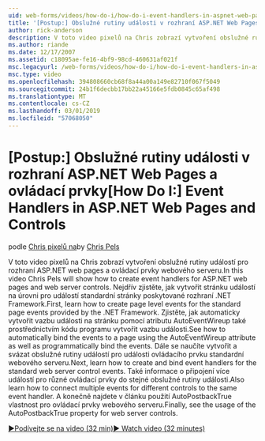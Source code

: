 ```yaml
---
uid: web-forms/videos/how-do-i/how-do-i-event-handlers-in-aspnet-web-pages-and-controls
title: '[Postup:] Obslužné rutiny události v rozhraní ASP.NET Web Pages a ovládací prvky | Dokumentace Microsoftu'
author: rick-anderson
description: V toto video pixelů na Chris zobrazí vytvoření obslužné rutiny událostí pro rozhraní ASP.NET web pages a ovládací prvky webového serveru. Nejdřív zjistěte, jak vytvořit f událostí na úrovni stránky...
ms.author: riande
ms.date: 12/17/2007
ms.assetid: c18095ae-fe16-4bf9-98cd-460631af021f
msc.legacyurl: /web-forms/videos/how-do-i/how-do-i-event-handlers-in-aspnet-web-pages-and-controls
msc.type: video
ms.openlocfilehash: 394808660cb68f8a44a00a149e82710f067f5049
ms.sourcegitcommit: 24b1f6decbb17bb22a45166e5fdb0845c65af498
ms.translationtype: MT
ms.contentlocale: cs-CZ
ms.lasthandoff: 03/01/2019
ms.locfileid: "57068050"
---
```

<a name="how-do-i-event-handlers-in-aspnet-web-pages-and-controls"></a><span data-ttu-id="817da-104">[Postup:] Obslužné rutiny události v rozhraní ASP.NET Web Pages a ovládací prvky</span><span class="sxs-lookup"><span data-stu-id="817da-104">[How Do I:] Event Handlers in ASP.NET Web Pages and Controls</span></span>
====================
<span data-ttu-id="817da-105">podle [Chris pixelů na](https://twitter.com/chrispels)</span><span class="sxs-lookup"><span data-stu-id="817da-105">by [Chris Pels](https://twitter.com/chrispels)</span></span>

<span data-ttu-id="817da-106">V toto video pixelů na Chris zobrazí vytvoření obslužné rutiny událostí pro rozhraní ASP.NET web pages a ovládací prvky webového serveru.</span><span class="sxs-lookup"><span data-stu-id="817da-106">In this video Chris Pels will show how to create event handlers for ASP.NET web pages and web server controls.</span></span> <span data-ttu-id="817da-107">Nejdřív zjistěte, jak vytvořit stránku událostí na úrovni pro událostí standardní stránky poskytované rozhraní .NET Framework.</span><span class="sxs-lookup"><span data-stu-id="817da-107">First, learn how to create page level events for the standard page events provided by the .NET Framework.</span></span> <span data-ttu-id="817da-108">Zjistěte, jak automaticky vytvořit vazbu události na stránku pomocí atributu AutoEventWireup také prostřednictvím kódu programu vytvořit vazbu události.</span><span class="sxs-lookup"><span data-stu-id="817da-108">See how to automatically bind the events to a page using the AutoEventWireup attribute as well as programmatically bind the events.</span></span> <span data-ttu-id="817da-109">Dále se naučíte vytvořit a svázat obslužné rutiny událostí pro události ovládacího prvku standardní webového serveru.</span><span class="sxs-lookup"><span data-stu-id="817da-109">Next, learn how to create and bind event handlers for the standard web server control events.</span></span> <span data-ttu-id="817da-110">Také informace o připojení více událostí pro různé ovládací prvky do stejné obslužné rutiny události.</span><span class="sxs-lookup"><span data-stu-id="817da-110">Also learn how to connect multiple events for different controls to the same event handler.</span></span> <span data-ttu-id="817da-111">A konečně najdete v článku použití AutoPostbackTrue vlastnost pro ovládací prvky webového serveru.</span><span class="sxs-lookup"><span data-stu-id="817da-111">Finally, see the usage of the AutoPostbackTrue property for web server controls.</span></span>

[<span data-ttu-id="817da-112">&#9654;Podívejte se na video (32 min)</span><span class="sxs-lookup"><span data-stu-id="817da-112">&#9654; Watch video (32 minutes)</span></span>](https://channel9.msdn.com/Blogs/ASP-NET-Site-Videos/how-do-i-event-handlers-in-aspnet-web-pages-and-controls)

